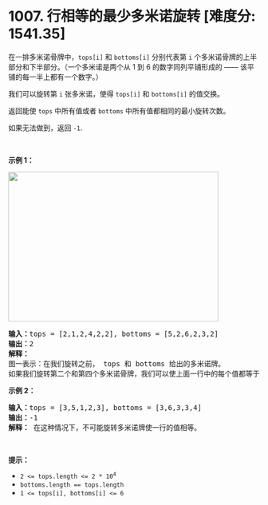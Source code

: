 # 1007. 行相等的最少多米诺旋转 [难度分: 1541.35]

<p>在一排多米诺骨牌中，<code>tops[i]</code> 和 <code>bottoms[i]</code>&nbsp;分别代表第 <code>i</code> 个多米诺骨牌的上半部分和下半部分。（一个多米诺是两个从 1 到 6 的数字同列平铺形成的&nbsp;—— 该平铺的每一半上都有一个数字。）</p>

<p>我们可以旋转第&nbsp;<code>i</code>&nbsp;张多米诺，使得 <code>tops[i]</code> 和 <code>bottoms[i]</code>&nbsp;的值交换。</p>

<p>返回能使 <code>tops</code> 中所有值或者 <code>bottoms</code> 中所有值都相同的最小旋转次数。</p>

<p>如果无法做到，返回&nbsp;<code>-1</code>.</p>

<p>&nbsp;</p>

<p><strong class="example">示例 1：</strong></p>
<img alt="" src="https://assets.leetcode.com/uploads/2021/05/14/domino.png" style="height: 300px; width: 421px;" />
<pre>
<strong>输入：</strong>tops = [2,1,2,4,2,2], bottoms = [5,2,6,2,3,2]
<strong>输出：</strong>2
<strong>解释：</strong> 
图一表示：在我们旋转之前， tops 和 bottoms 给出的多米诺牌。 
如果我们旋转第二个和第四个多米诺骨牌，我们可以使上面一行中的每个值都等于 2，如图二所示。 
</pre>

<p><strong class="example">示例 2：</strong></p>

<pre>
<strong>输入：</strong>tops = [3,5,1,2,3], bottoms = [3,6,3,3,4]
<strong>输出：</strong>-1
<strong>解释：</strong> 在这种情况下，不可能旋转多米诺牌使一行的值相等。
</pre>

<p>&nbsp;</p>

<p><strong>提示：</strong></p>

<ul>
	<li><code>2 &lt;= tops.length &lt;= 2 * 10<sup>4</sup></code></li>
	<li><code>bottoms.length == tops.length</code></li>
	<li><code>1 &lt;= tops[i], bottoms[i] &lt;= 6</code></li>
</ul>
